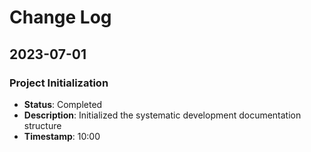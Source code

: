 # Change Log

## 2023-07-01

### Project Initialization
- **Status**: Completed
- **Description**: Initialized the systematic development documentation structure
- **Timestamp**: 10:00 